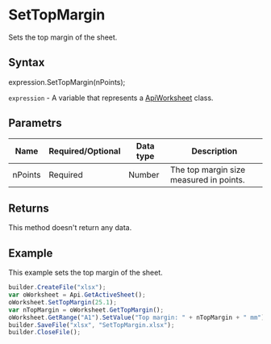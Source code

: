 # SetTopMargin

Sets the top margin of the sheet.

## Syntax

expression.SetTopMargin(nPoints);

`expression` - A variable that represents a [ApiWorksheet](../ApiWorksheet.md) class.

## Parametrs

| **Name** | **Required/Optional** | **Data type** | **Description** |
| ------------- | ------------- | ------------- | ------------- |
| nPoints | Required | Number | The top margin size measured in points. |

## Returns

This method doesn't return any data.

## Example

This example sets the top margin of the sheet.

```javascript
builder.CreateFile("xlsx");
var oWorksheet = Api.GetActiveSheet();
oWorksheet.SetTopMargin(25.1);
var nTopMargin = oWorksheet.GetTopMargin();
oWorksheet.GetRange("A1").SetValue("Top margin: " + nTopMargin + " mm");
builder.SaveFile("xlsx", "SetTopMargin.xlsx");
builder.CloseFile();
```